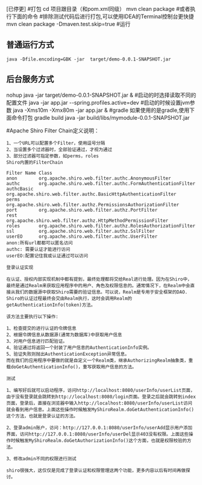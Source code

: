[已停更]
#打包
    cd 项目跟目录（和pom.xml同级）
    mvn clean package
    #或者执行下面的命令
    #排除测试代码后进行打包,可以使用IDEA的Terminal控制台更快捷
    mvn clean package  -Dmaven.test.skip=true
#运行
## 普通运行方式
    java -Dfile.encoding=GBK -jar  target/demo-0.0.1-SNAPSHOT.jar
## 后台服务方式
nohup java -jar target/demo-0.0.1-SNAPSHOT.jar &
#启动的时选择读取不同的配置文件
    java -jar app.jar --spring.profiles.active=dev
#启动的时候设置jvm参数
    java -Xms10m -Xmx80m -jar app.jar &
#gradle
    如果使用的是gradle,使用下面命令打包
    gradle build
    java -jar build/libs/mymodule-0.0.1-SNAPSHOT.jar

#Apache Shiro
    Filter Chain定义说明：
    
    1、一个URL可以配置多个Filter，使用逗号分隔
    2、当设置多个过滤器时，全部验证通过，才视为通过
    3、部分过滤器可指定参数，如perms，roles
    Shiro内置的FilterChain

    Filter Name	Class
    anon	    org.apache.shiro.web.filter.authc.AnonymousFilter
    authc	    org.apache.shiro.web.filter.authc.FormAuthenticationFilter
    authcBasic	org.apache.shiro.web.filter.authc.BasicHttpAuthenticationFilter
    perms	    org.apache.shiro.web.filter.authz.PermissionsAuthorizationFilter
    port	    org.apache.shiro.web.filter.authz.PortFilter
    rest	    org.apache.shiro.web.filter.authz.HttpMethodPermissionFilter
    roles	    org.apache.shiro.web.filter.authz.RolesAuthorizationFilter
    ssl	        org.apache.shiro.web.filter.authz.SslFilter
    userEO	    org.apache.shiro.web.filter.authc.UserFilter
    anon:所有url都都可以匿名访问
    authc: 需要认证才能进行访问
    userEO:配置记住我或认证通过可以访问
    
    登录认证实现

    在认证、授权内部实现机制中都有提到，最终处理都将交给Real进行处理。因为在Shiro中，最终是通过Realm来获取应用程序中的用户、角色及权限信息的。通常情况下，在Realm中会直接从我们的数据源中获取Shiro需要的验证信息。可以说，Realm是专用于安全框架的DAO. Shiro的认证过程最终会交由Realm执行，这时会调用Realm的getAuthenticationInfo(token)方法。

    该方法主要执行以下操作:
    
    1、检查提交的进行认证的令牌信息
    2、根据令牌信息从数据源(通常为数据库)中获取用户信息
    3、对用户信息进行匹配验证。
    4、验证通过将返回一个封装了用户信息的AuthenticationInfo实例。
    5、验证失败则抛出AuthenticationException异常信息。
    而在我们的应用程序中要做的就是自定义一个Realm类，继承AuthorizingRealm抽象类，重载doGetAuthenticationInfo()，重写获取用户信息的方法。
    
    测试
    
    1、编写好后就可以启动程序，访问http://localhost:8080/userInfo/userList页面，由于没有登录就会跳转到http://localhost:8080/login页面。登录之后就会跳转到index页面，登录后，直接在浏览器中输入http://localhost:8080/userInfo/userList访问就会看到用户信息。上面这些操作时候触发MyShiroRealm.doGetAuthenticationInfo()这个方法，也就是登录认证的方法。
    
    2、登录admin账户，访问：http://127.0.0.1:8080/userInfo/userAdd显示用户添加界面，访问http://127.0.0.1:8080/userInfo/userDel显示403没有权限。上面这些操作时候触发MyShiroRealm.doGetAuthorizationInfo()这个方面，也就是权限校验的方法。
    
    3、修改admin不同的权限进行测试
    
    shiro很强大，这仅仅是完成了登录认证和权限管理这两个功能，更多内容以后有时间再做探讨。
